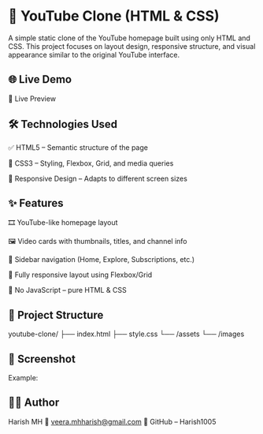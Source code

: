 # 🎥 YouTube Clone (HTML & CSS)
A simple static clone of the YouTube homepage built using only HTML and CSS. This project focuses on layout design, responsive structure, and visual appearance similar to the original YouTube interface.

## 🌐 Live Demo
🔗 Live Preview


## 🛠️ Technologies Used
✅ HTML5 – Semantic structure of the page

🎨 CSS3 – Styling, Flexbox, Grid, and media queries

📱 Responsive Design – Adapts to different screen sizes

## ✨ Features
🎞️ YouTube-like homepage layout

🖼️ Video cards with thumbnails, titles, and channel info

🧭 Sidebar navigation (Home, Explore, Subscriptions, etc.)

📱 Fully responsive layout using Flexbox/Grid

🔧 No JavaScript – pure HTML & CSS

## 📁 Project Structure
youtube-clone/
├── index.html
├── style.css
└── /assets
    └── /images
## 📸 Screenshot
Example:


## 👨‍💻 Author
Harish MH
📧 veera.mhharish@gmail.com
🔗 GitHub – Harish1005

